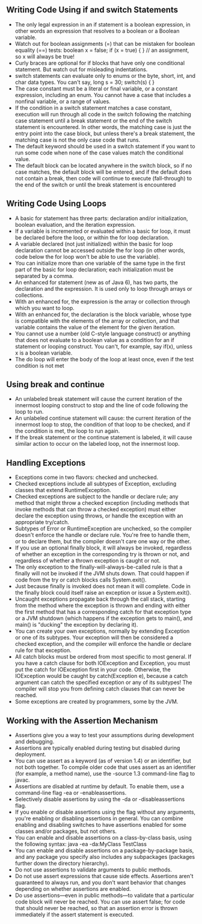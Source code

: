 ## Writing Code Using if and switch Statements
- The only legal expression in an if statement is a boolean expression, in other words an expression that resolves to a boolean or a Boolean variable.
- Watch out for boolean assignments (=) that can be mistaken for boolean equality (==) tests: boolean x = false; if (x = true) { } // an assignment, so x will always be true!
- Curly braces are optional for if blocks that have only one conditional statement. But watch out for misleading indentations.
- switch statements can evaluate only to enums or the byte, short, int, and char data types. You can't say, long s = 30; switch(s) { }
- The case constant must be a literal or final variable, or a constant expression, including an enum. You cannot have a case that includes a nonfinal variable, or a range of values.
- If the condition in a switch statement matches a case constant, execution will run through all code in the switch following the matching case statement until a break statement or the end of the switch statement is encountered. In other words, the matching case is just the entry point into the case block, but unless there's a break statement, the matching case is not the only case code that runs.
- The default keyword should be used in a switch statement if you want to run some code when none of the case values match the conditional value.
- The default block can be located anywhere in the switch block, so if no case matches, the default block will be entered, and if the default does not contain a break, then code will continue to execute (fall-through) to the end of the switch or until the break statement is encountered

## Writing Code Using Loops
- A basic for statement has three parts: declaration and/or initialization, boolean evaluation, and the iteration expression.
- If a variable is incremented or evaluated within a basic for loop, it must be declared before the loop, or within the for loop declaration.
- A variable declared (not just initialized) within the basic for loop declaration cannot be accessed outside the for loop (in other words, code below the for loop won't be able to use the variable).
- You can initialize more than one variable of the same type in the first part of the basic for loop declaration; each initialization must be separated by a comma.
- An enhanced for statement (new as of Java 6), has two parts, the declaration and the expression. It is used only to loop through arrays or collections.
- With an enhanced for, the expression is the array or collection through which you want to loop.
- With an enhanced for, the declaration is the block variable, whose type is compatible with the elements of the array or collection, and that variable contains the value of the element for the given iteration.
- You cannot use a number (old C-style language construct) or anything that does not evaluate to a boolean value as a condition for an if statement or looping construct. You can't, for example, say if(x), unless x is a boolean variable.
- The do loop will enter the body of the loop at least once, even if the test condition is not met

## Using break and continue
- An unlabeled break statement will cause the current iteration of the innermost looping construct to stop and the line of code following the loop to run.
- An unlabeled continue statement will cause: the current iteration of the innermost loop to stop, the condition of that loop to be checked, and if the condition is met, the loop to run again.
- If the break statement or the continue statement is labeled, it will cause similar action to occur on the labeled loop, not the innermost loop.

## Handling Exceptions
- Exceptions come in two flavors: checked and unchecked.
- Checked exceptions include all subtypes of Exception, excluding classes that extend RuntimeException.
- Checked exceptions are subject to the handle or declare rule; any method that might throw a checked exception (including methods that invoke methods that can throw a checked exception) must either declare the exception using throws, or handle the exception with an appropriate try/catch.
- Subtypes of Error or RuntimeException are unchecked, so the compiler doesn't enforce the handle or declare rule. You're free to handle them, or to declare them, but the compiler doesn't care one way or the other.
- If you use an optional finally block, it will always be invoked, regardless of whether an exception in the corresponding try is thrown or not, and regardless of whether a thrown exception is caught or not.
- The only exception to the finally-will-always-be-called rule is that a finally will not be invoked if the JVM shuts down. That could happen if code from the try or catch blocks calls System.exit().
- Just because finally is invoked does not mean it will complete. Code in the finally block could itself raise an exception or issue a System.exit().
- Uncaught exceptions propagate back through the call stack, starting from the method where the exception is thrown and ending with either the first method that has a corresponding catch for that exception type or a JVM shutdown (which happens if the exception gets to main(), and main() is "ducking" the exception by declaring it).
- You can create your own exceptions, normally by extending Exception or one of its subtypes. Your exception will then be considered a checked exception, and the compiler will enforce the handle or declare rule for that exception.
- All catch blocks must be ordered from most specific to most general. If you have a catch clause for both IOException and Exception, you must put the catch for IOException first in your code. Otherwise, the IOException would be caught by catch(Exception e), because a catch argument can catch the specified exception or any of its subtypes! The compiler will stop you from defining catch clauses that can never be reached.
- Some exceptions are created by programmers, some by the JVM.

## Working with the Assertion Mechanism
- Assertions give you a way to test your assumptions during development and debugging.
- Assertions are typically enabled during testing but disabled during deployment.
- You can use assert as a keyword (as of version 1.4) or an identifier, but not both together. To compile older code that uses assert as an identifier (for example, a method name), use the -source 1.3 command-line flag to javac.
- Assertions are disabled at runtime by default. To enable them, use a command-line flag -ea or -enableassertions.
- Selectively disable assertions by using the -da or -disableassertions flag.
- If you enable or disable assertions using the flag without any arguments, you're enabling or disabling assertions in general. You can combine enabling and disabling switches to have assertions enabled for some classes and/or packages, but not others.
- You can enable and disable assertions on a class-by-class basis, using the following syntax: java -ea -da:MyClass TestClass
- You can enable and disable assertions on a package-by-package basis, and any package you specify also includes any subpackages (packages further down the directory hierarchy).
- Do not use assertions to validate arguments to public methods.
- Do not use assert expressions that cause side effects. Assertions aren't guaranteed to always run, and you don't want behavior that changes depending on whether assertions are enabled.
- Do use assertions—even in public methods—to validate that a particular code block will never be reached. You can use assert false; for code that should never be reached, so that an assertion error is thrown immediately if the assert statement is executed.